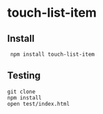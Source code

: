 # touch-list-item




## Install


     npm install touch-list-item

## Testing

    git clone 
    npm install
    open test/index.html
